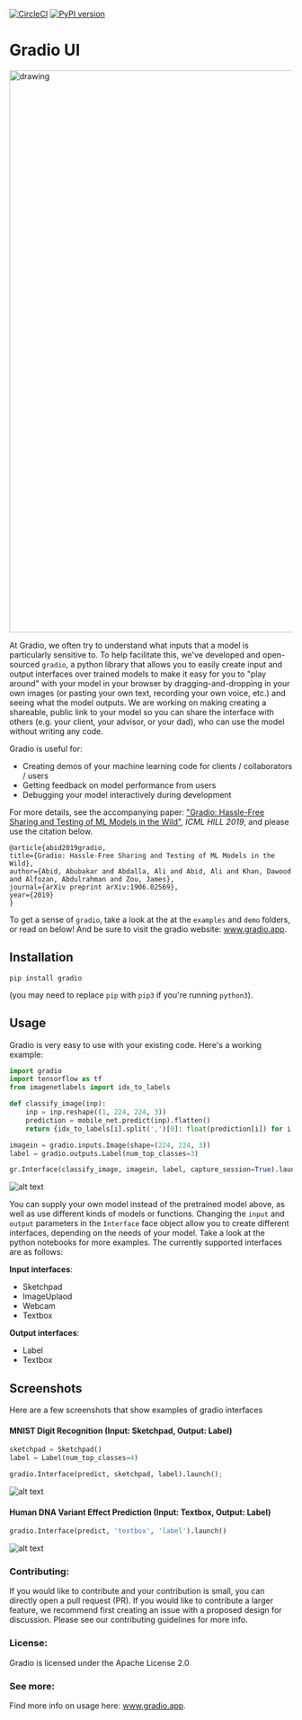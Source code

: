 [![CircleCI](https://circleci.com/gh/gradio-app/gradio-UI.svg?style=svg)](https://circleci.com/gh/gradio-app/gradio) [![PyPI version](https://badge.fury.io/py/gradio.svg)](https://badge.fury.io/py/gradio)

# Gradio UI

<img src="https://i.ibb.co/GHRk2JP/header-2.png" alt="drawing" width="1000"/>

At Gradio, we often try to understand what inputs that a model is particularly sensitive to. To help facilitate this, we've developed and open-sourced `gradio`, a python library that allows you to easily create input and output interfaces over trained models to make it easy for you to "play around" with your model in your browser by dragging-and-dropping in your own images (or pasting your own text, recording your own voice, etc.) and seeing what the model outputs. We are working on making creating a shareable, public link to your model so you can share the interface with others (e.g. your client, your advisor, or your dad), who can use the model without writing any code. 

Gradio is useful for:
* Creating demos of your machine learning code for clients / collaborators / users
* Getting feedback on model performance from users
* Debugging your model interactively during development

For more details, see the accompanying paper: ["Gradio: Hassle-Free Sharing and Testing of ML Models in the Wild"](https://arxiv.org/pdf/1906.02569.pdf), *ICML HILL 2019*, and please use the citation below.

```
@article{abid2019gradio,
title={Gradio: Hassle-Free Sharing and Testing of ML Models in the Wild},
author={Abid, Abubakar and Abdalla, Ali and Abid, Ali and Khan, Dawood and Alfozan, Abdulrahman and Zou, James},
journal={arXiv preprint arXiv:1906.02569},
year={2019}
}
```

To get a sense of `gradio`, take a look at the at the `examples` and `demo` folders, or read on below! And be sure to visit the gradio website: www.gradio.app.

## Installation
```
pip install gradio
```
(you may need to replace `pip` with `pip3` if you're running `python3`).

## Usage

Gradio is very easy to use with your existing code. Here's a working example:


```python
import gradio
import tensorflow as tf
from imagenetlabels import idx_to_labels

def classify_image(inp):
    inp = inp.reshape((1, 224, 224, 3))
    prediction = mobile_net.predict(inp).flatten()
    return {idx_to_labels[i].split(',')[0]: float(prediction[i]) for i in range(1000)}

imagein = gradio.inputs.Image(shape=(224, 224, 3))
label = gradio.outputs.Label(num_top_classes=3)

gr.Interface(classify_image, imagein, label, capture_session=True).launch();
```

![alt text](https://i.ibb.co/nM97z2B/image-interface.png)


You can supply your own model instead of the pretrained model above, as well as use different kinds of models or functions. Changing the `input` and `output` parameters in the `Interface` face object allow you to create different interfaces, depending on the needs of your model. Take a look at the python notebooks for more examples. The currently supported interfaces are as follows:

**Input interfaces**:
* Sketchpad
* ImageUplaod
* Webcam
* Textbox

**Output interfaces**:
* Label
* Textbox

## Screenshots

Here are a few screenshots that show examples of gradio interfaces

#### MNIST Digit Recognition (Input: Sketchpad, Output: Label)

```python
sketchpad = Sketchpad()
label = Label(num_top_classes=4)

gradio.Interface(predict, sketchpad, label).launch();
```

![alt text](https://i.ibb.co/CV8Kk3D/sketchpad-interface.png)

#### Human DNA Variant Effect Prediction (Input: Textbox, Output: Label)

```python
gradio.Interface(predict, 'textbox', 'label').launch()
```

![alt text](https://i.ibb.co/C7GXDDQ/label-interface.png)

### Contributing:
If you would like to contribute and your contribution is small, you can directly open a pull request (PR). If you would like to contribute a larger feature, we recommend first creating an issue with a proposed design for discussion. Please see our contributing guidelines for more info.

### License:
Gradio is licensed under the Apache License 2.0

### See more:
Find more info on usage here: www.gradio.app.


